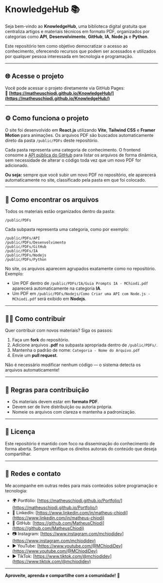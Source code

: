 # KnowledgeHub 📚

Seja bem-vindo ao **KnowledgeHub**, uma biblioteca digital gratuita que centraliza artigos e materiais técnicos em formato PDF, organizados por categorias como **API**, **Desenvolvimento**, **GitHub**, **IA**, **Node.js** e **Python**.

Este repositório tem como objetivo democratizar o acesso ao conhecimento, oferecendo recursos que podem ser acessados e utilizados por qualquer pessoa interessada em tecnologia e programação.

---

## 🌐 Acesse o projeto

Você pode acessar o projeto diretamente via GitHub Pages:  
🔗 **[https://matheuschiodi.github.io/KnowledgeHub/](https://matheuschiodi.github.io/KnowledgeHub/)**

---

## ⚙️ Como funciona o projeto

O site foi desenvolvido em **React.js** utilizando **Vite**, **Tailwind CSS** e **Framer Motion** para animações. Os arquivos PDF são buscados automaticamente direto da pasta `/public/PDFs` deste repositório.

Cada pasta representa uma categoria de conhecimento. O frontend consome a [API pública do GitHub](https://docs.github.com/en/rest/repos/contents) para listar os arquivos de forma dinâmica, sem necessidade de alterar o código toda vez que um novo PDF for adicionado.

**Ou seja:** sempre que você subir um novo PDF no repositório, ele aparecerá automaticamente no site, classificado pela pasta em que foi colocado.

---

## 📁 Como encontrar os arquivos

Todos os materiais estão organizados dentro da pasta:

```
/public/PDFs
```

Cada subpasta representa uma categoria, como por exemplo:

```
/public/PDFs/API
/public/PDFs/Desenvolvimento
/public/PDFs/GitHub
/public/PDFs/IA
/public/PDFs/Nodejs
/public/PDFs/Python
```

No site, os arquivos aparecem agrupados exatamente como no repositório. Exemplo:

- Um PDF dentro de `/public/PDFs/IA/Guia Prompts IA - MChiodi.pdf` aparecerá automaticamente na categoria **IA**.
- Um PDF em `/public/PDFs/Nodejs/Como Criar uma API com Node.js - MChiodi.pdf` será exibido em **Nodejs**.

---

## 🧑‍💻 Como contribuir

Quer contribuir com novos materiais? Siga os passos:

1. Faça um **fork** do repositório.
2. Adicione arquivos **.pdf** na subpasta apropriada dentro de `/public/PDFs/`.
3. Mantenha o padrão de nome: `Categoria - Nome do Arquivo.pdf`
4. Envie um **pull request**.

Não é necessário modificar nenhum código — o sistema detecta os arquivos automaticamente!

---

## 📜 Regras para contribuição

- Os materiais devem estar em **formato PDF**.
- Devem ser de livre distribuição ou autoria própria.
- Nomeie os arquivos com clareza e mantenha a padronização.

---

## 🧠 Licença

Este repositório é mantido com foco na disseminação do conhecimento de forma aberta. Sempre verifique os direitos autorais do conteúdo que deseja compartilhar.

---

## 📲 Redes e contato

Me acompanhe em outras redes para mais conteúdos sobre programação e tecnologia:

- 🌍 Portfólio: [https://matheuschiodi.github.io/Portfolio/](https://matheuschiodi.github.io/Portfolio/)
- 💼 LinkedIn: [https://www.linkedin.com/in/matheus-chiodi](https://www.linkedin.com/in/matheus-chiodi)
- 🐙 GitHub: [https://github.com/MatheusChiodi](https://github.com/MatheusChiodi)
- 📷 Instagram: [https://www.instagram.com/mchiodidev](https://www.instagram.com/mchiodidev)
- ▶️ YouTube: [https://www.youtube.com/@MChiodiDev](https://www.youtube.com/@MChiodiDev)
- ▶️ TikTok: [https://www.tiktok.com/@mchiodidev](https://www.tiktok.com/@mchiodidev)

---

**Aproveite, aprenda e compartilhe com a comunidade!** 🚀
